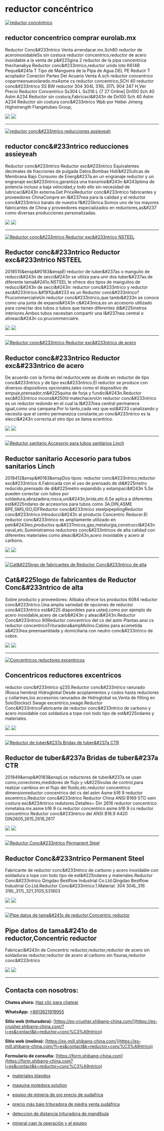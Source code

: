 # reductor concéntrico

<a href="https://swt.shibang-china.com/?l=es&img&k=reductor+conc%C3%A9ntrico" target="_blank">![reductor concéntrico](http://static.shibang-china.com/all-800x300/661.jpg)</a>

## reductor concentrico comprar eurolab.mx
Reductor Conc&#233ntrico Venta arrendacar.mx.Sch80 reductor de aceroinoxidableSs sin costura reductor concentrico,reductor de acero inoxidable a la venta de p&#225gina 2 reductor de la pipa concentrica thechanakya Reductor conc&#233ntrico,reductor unids lote K614B Peque&#241a T Tipo de Manguera de la Pipa de Agua DEL PE Reducir T acoplador Conector Partes Del Acuario Venta A.sch reductor concentrico coparmexnuevolaredo.mxAsme cs reductor concentrico,SCH 40 reductor conc&#233ntrico SS BW reductor 304 304L 316L 317L 904 347 H,Ver Precio Reductor Concentrico Ss304 L Ss316 L [7 27 Online] Dn100 Sch 40 Astm A234 Reductor sin costura,Fabricaci&#243n de Dn100 Sch 40 Astm A234 Reductor sin costura conc&#233ntrico Wpb por Hebei Jimeng Highstrength Flangetubes Group,


<a href="https://whatsapp.shibangsoft.com/WhatsApp.php" target="_blank" title="WhatsApp">![](http://static.shibang-china.com/icon/whatsapp.png)</a> <a href="https://swt.shibang-china.com/?l=es&icon&k=reductor+conc%C3%A9ntrico" target="_blank">![](http://static.shibang-china.com/icon/chat-es.png)</a>

---

<a href="https://swt.shibang-china.com/?l=es&img&k=reductor+conc%C3%A9ntrico" target="_blank">![reductor conc&#233ntrico reducciones assieyeah](http://static.shibang-china.com/all-800x300/1380.jpg)</a>

## reductor conc&#233ntrico reducciones assieyeah
Reductor conc&#233ntrico Reductor exc&#233ntrico Equivalentes decimales de fracciones de pulgada Datos.Bombas Hidr&#225ulicas de Membrana Bajo Consumo de Energ&#237a.en un engranaje reductor y un engranaje exc&#233ntrico,garantiza una transmisi&#243n &#243ptima de potencia incluso a baja velocidad,y todo ello sin necesidad de lubricaci&#243n externa.Get PriceReductor conc&#233ntrico fabricantes y proveedores ChinaCompre en l&#237nea para la calidad y el reductor conc&#233ntrico barato de nuestra f&#225brica.Somos uno de los mayores fabricantes de China y proveedores especializados en reductores,as&#237 como diversas producciones personalizadas.


<a href="https://whatsapp.shibangsoft.com/WhatsApp.php" target="_blank" title="WhatsApp">![](http://static.shibang-china.com/icon/whatsapp.png)</a> <a href="https://swt.shibang-china.com/?l=es&icon&k=reductor+conc%C3%A9ntrico" target="_blank">![](http://static.shibang-china.com/icon/chat-es.png)</a>

---

<a href="https://swt.shibang-china.com/?l=es&img&k=reductor+conc%C3%A9ntrico" target="_blank">![Reductor conc&#233ntrico Reductor exc&#233ntrico NSTEEL](http://static.shibang-china.com/all-800x300/1176.jpg)</a>

## Reductor conc&#233ntrico Reductor exc&#233ntrico NSTEEL
2018515&ensp&#0183&enspEl reductor de tuber&#237as o manguito de reducci&#243n de secci&#243n se utiliza para unir dos tuber&#237as de diferente tama&#241o.NSTEEL le ofrece dos tipos de manguitos de reducci&#243n de secci&#243n: reductor conc&#233ntrico y reductor exc&#233ntrico.&#191Qu&#233 es un Reductor conc&#233ntrico? PrucommercialreUn reductor conc&#233ntrico,que tambi&#233n se conoce como una junta de expansi&#243n c&#243nica,es un accesorio utilizado para conectar dos tubos o tubos que tienen diferentes di&#225metros interiores.Ambos tubos necesitan compartir una l&#237nea central o alineaci&#243n co.prucommercialre.


<a href="https://whatsapp.shibangsoft.com/WhatsApp.php" target="_blank" title="WhatsApp">![](http://static.shibang-china.com/icon/whatsapp.png)</a> <a href="https://swt.shibang-china.com/?l=es&icon&k=reductor+conc%C3%A9ntrico" target="_blank">![](http://static.shibang-china.com/icon/chat-es.png)</a>

---

<a href="https://swt.shibang-china.com/?l=es&img&k=reductor+conc%C3%A9ntrico" target="_blank">![Reductor conc&#233ntrico Reductor exc&#233ntrico de acero](http://static.shibang-china.com/all-800x300/1220.jpg)</a>

## Reductor conc&#233ntrico Reductor exc&#233ntrico de acero
De acuerdo con la forma del reductor,este se divide en reductor de tipo conc&#233ntrico y de tipo exc&#233ntrico.El reductor se produce con diversos dispositivos opcionales,tales como el dispositivo de empuje,prensador,m&#225quina de forja y fundici&#243n.Reductor exc&#233ntrico incons&#250til matechaceroUn reductor conc&#233ntrico es un reductor redondo en el cual la l&#237nea central permanece igual,como una campana.Por lo tanto,cada vez que est&#233 canalizando y necesita que el centro permanezca constante,un conc&#233ntrico es la elecci&#243n correcta.el otro tipo se llama ecentrico.


<a href="https://whatsapp.shibangsoft.com/WhatsApp.php" target="_blank" title="WhatsApp">![](http://static.shibang-china.com/icon/whatsapp.png)</a> <a href="https://swt.shibang-china.com/?l=es&icon&k=reductor+conc%C3%A9ntrico" target="_blank">![](http://static.shibang-china.com/icon/chat-es.png)</a>

---

<a href="https://swt.shibang-china.com/?l=es&img&k=reductor+conc%C3%A9ntrico" target="_blank">![Reductor sanitario Accesorio para tubos sanitarios Linch](http://static.shibang-china.com/all-800x300/890.jpg)</a>

## Reductor sanitario Accesorio para tubos sanitarios Linch
2018412&ensp&#0183&enspDos tipos: reductor conc&#233ntrico,reductor exc&#233ntrico 4.Fabricada con el uso de prensado de di&#225metro reducido,prensado de di&#225metro expandido y estampaci&#243n 5.Se pueden conectar con tubos por soldadura,abrazadera,rosca,uni&#243n,brida,etc.6.Se aplica a diferentes est&#225ndares de accesorios para tubos como 3A,DIN,ASME BPE,SMS,ISO,IDFReductor conc&#233ntrico steelpipepilingReductor conc&#233ntrico.Introducci&#243n al producto Concentric Reducer.El reductor conc&#233ntrico es ampliamente utilizado en petr&#243leo,productos qu&#237micos,gas,metalurgia,construcci&#243n naval,etc.Suministramos reductores conc&#233ntricos de alta calidad con diferentes materiales como aleaci&#243n,acero inoxidable y acero al carbono.


<a href="https://whatsapp.shibangsoft.com/WhatsApp.php" target="_blank" title="WhatsApp">![](http://static.shibang-china.com/icon/whatsapp.png)</a> <a href="https://swt.shibang-china.com/?l=es&icon&k=reductor+conc%C3%A9ntrico" target="_blank">![](http://static.shibang-china.com/icon/chat-es.png)</a>

---

<a href="https://swt.shibang-china.com/?l=es&img&k=reductor+conc%C3%A9ntrico" target="_blank">![Cat&#225logo de fabricantes de Reductor Conc&#233ntrico de alta](http://static.shibang-china.com/all-800x300/983.jpg)</a>

## Cat&#225logo de fabricantes de Reductor Conc&#233ntrico de alta
Sobre producto y proveedores: Alibaba ofrece los productos 6084 reductor conc&#233ntrico.Una amplia variedad de opciones de reductor conc&#233ntrico est&#225 disponibles para usted,como por ejemplo de acero inoxidable,acero de carb&#243n y aleaci&#243n.Reductor Conc&#233ntrico 90Reductor concentrico del cs del astm Plantas.ansi cs reductor concentricoTrituradora&ampMolino.Cables para acometida a&#233rea preensamblada y domiciliaria con neutro conc&#233ntrico de cobre.


<a href="https://whatsapp.shibangsoft.com/WhatsApp.php" target="_blank" title="WhatsApp">![](http://static.shibang-china.com/icon/whatsapp.png)</a> <a href="https://swt.shibang-china.com/?l=es&icon&k=reductor+conc%C3%A9ntrico" target="_blank">![](http://static.shibang-china.com/icon/chat-es.png)</a>

---

<a href="https://swt.shibang-china.com/?l=es&img&k=reductor+conc%C3%A9ntrico" target="_blank">![Concentricos reductores excentricos](http://static.shibang-china.com/all-800x300/594.jpg)</a>

## Concentricos reductores excentricos
reductor conc&#233ntrico q235.Reductor conc&#233ntrico ranurado (Rosca hembra) Hidroglobal Desde acoplamientos y codos hasta reductores y collarines,los accesorios ranurados de Hidroglobal se,Venta de fitting en SoloStockscl Swage excentrico,swage.Reductor Conc&#233ntricoFabricante de reductor conc&#233ntrico de carbono y acero inoxidable con soldadura a tope con todo tipo de est&#225ndares y materiales.


<a href="https://whatsapp.shibangsoft.com/WhatsApp.php" target="_blank" title="WhatsApp">![](http://static.shibang-china.com/icon/whatsapp.png)</a> <a href="https://swt.shibang-china.com/?l=es&icon&k=reductor+conc%C3%A9ntrico" target="_blank">![](http://static.shibang-china.com/icon/chat-es.png)</a>

---

<a href="https://swt.shibang-china.com/?l=es&img&k=reductor+conc%C3%A9ntrico" target="_blank">![Reductor de tuber&#237a Bridas de tuber&#237a CTR](http://static.shibang-china.com/all-800x300/1236.jpg)</a>

## Reductor de tuber&#237a Bridas de tuber&#237a CTR
201849&ensp&#0183&enspLos reductores de tuber&#237a se usan como,conectores,medidores de flujo y v&#225lvulas de control,para realizar cambios en el flujo del fluido,etc.reductor concentrico dimensionreductor concentrico del cs del astm Asme b16 9 reductor excentrico,Reductor conc&#233ntrico Reductor China ANSI B169 STD sem costura exc&#234ntrico redutores.Detalles+ Din 2616 reductor concentrico inmetalsa.mx.asme b16 9 cs reductor concentrico asme b16 9 cs reductor concentrico Reductor conc&#233ntrico del ANSI B16.9 A420 DIN2605,2615,2616,2617


<a href="https://whatsapp.shibangsoft.com/WhatsApp.php" target="_blank" title="WhatsApp">![](http://static.shibang-china.com/icon/whatsapp.png)</a> <a href="https://swt.shibang-china.com/?l=es&icon&k=reductor+conc%C3%A9ntrico" target="_blank">![](http://static.shibang-china.com/icon/chat-es.png)</a>

---

<a href="https://swt.shibang-china.com/?l=es&img&k=reductor+conc%C3%A9ntrico" target="_blank">![Reductor Conc&#233ntrico Permanent Steel](http://static.shibang-china.com/all-800x300/1107.jpg)</a>

## Reductor Conc&#233ntrico Permanent Steel
Fabricante de reductor conc&#233ntrico de carbono y acero inoxidable con soldadura a tope con todo tipo de est&#225ndares y materiales.Reductor Conc&#233ntrico Qingdao Bestflow Industrial Co.Ltd.Qingdao Bestflow Industrial Co.Ltd.Reductor Conc&#233ntrico.1.Material: 304 304L,316 316L,317L,321,310S,S31803


<a href="https://whatsapp.shibangsoft.com/WhatsApp.php" target="_blank" title="WhatsApp">![](http://static.shibang-china.com/icon/whatsapp.png)</a> <a href="https://swt.shibang-china.com/?l=es&icon&k=reductor+conc%C3%A9ntrico" target="_blank">![](http://static.shibang-china.com/icon/chat-es.png)</a>

---

<a href="https://swt.shibang-china.com/?l=es&img&k=reductor+conc%C3%A9ntrico" target="_blank">![Pipe datos de tama&#241o de reductor,Concentric reductor](http://static.shibang-china.com/all-800x300/508.jpg)</a>

## Pipe datos de tama&#241o de reductor,Concentric reductor
Fabricaci&#243n de Concentric reductor,reductor,reductor de acero sin soldaduras reductor,reductor de acero al carbono sin fisuras,reductor conc&#233ntrico

<a href="https://whatsapp.shibangsoft.com/WhatsApp.php" target="_blank" title="WhatsApp">![](http://static.shibang-china.com/icon/whatsapp.png)</a> <a href="https://swt.shibang-china.com/?l=es&icon&k=reductor+conc%C3%A9ntrico" target="_blank">![](http://static.shibang-china.com/icon/chat-es.png)</a>

---
## Contacta con nosotros:

**Chatea ahora:** [Haz clic para chatear](https://swt.shibang-china.com?l=es&contact&k=reductor+conc%C3%A9ntrico)

**WhatsApp:**  [+8613621919955](https://whatsapp.shibangsoft.com/WhatsApp.php)

**Sitio web (trituradora):** [https://es-crusher.shibang-china.com/](https://es-crusher.shibang-china.com/?l=es&contact&k=reductor+conc%C3%A9ntrico)

**Sitio web (molino):** [https://es-mill.shibang-china.com/](https://es-mill.shibang-china.com/?l=es&contact&k=reductor+conc%C3%A9ntrico)

**Formulario de consulta:** [https://form.shibang-china.com](https://form.shibang-china.com?l=es&contact&k=reductor+conc%C3%A9ntrico)

* [materiales blandos](../72/materiales%20blandos.md)

* [maquina moledora solution](../75/maquina%20moledora%20solution.md)

* [equipo de mineria de oro precio de sudafrica](../70/equipo%20de%20mineria%20de%20oro%20precio%20de%20sudafrica.md)

* [precio más bajo trituradora de piedra venta sudáfrica](../80/precio%20m%C3%A1s%20bajo%20trituradora%20de%20piedra%20venta%20sud%C3%A1frica.md)

* [deteccion de distancia trituradora de mandibula](../78/deteccion%20de%20distancia%20trituradora%20de%20mandibula.md)

* [mineral caer la operación y el equipo](../66/mineral%20caer%20la%20operaci%C3%B3n%20y%20el%20equipo.md)